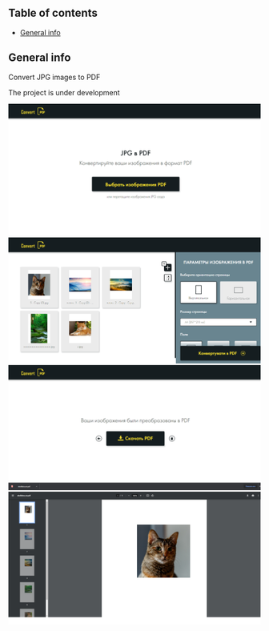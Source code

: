 ## Table of contents
* [General info](#general-info)

## General info
Convert JPG images to PDF

The project is under development

![Algorithm schema](./Images/1.png)
![Algorithm schema](./Images/2.png)
![Algorithm schema](./Images/3.png)
![Algorithm schema](./Images/4.png)


